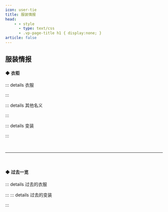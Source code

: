 ```yaml
---
icon: user-tie
title: 服装情报
head:
    - - style
      - type: text/css
      - .vp-page-title h1 { display:none; }
article: false
---
```

## <div class="text-bg-grey"> 服装情报 <i class="fa-solid fa-user-tie" style="color: lightSteelblue"></i></div>

#### <span class="underline-blue">◆ 衣柜&ensp; </span>

::: details 衣服
<DataTableVertical :data="ownedClothesData" :colStyle="colStyle" />

:::

::: details 其他名义
<DataTableVertical :data="aliasClothesData" :colStyle="colStyle" />

::: 

::: details 变装
<DataTableVertical :data="pretenseClothesData" :colStyle="colStyle" />

:::

<br>

---

<br>

#### <span class="underline-blue">◆ 过去一览&ensp; </span>

::: details 过去的衣服
<DataTableVertical :data="pastClothesData" :colStyle="colStyle" />

:::
::: details 过去的变装
<DataTableVertical :data="pastPretenseClothesData" :colStyle="colStyle" />

:::

<script setup>
  import DataTableVertical from "@DataTableVertical";
  import { 
    ownedClothesData,
    aliasClothesData,
    pretenseClothesData,
    pastClothesData,
    pastPretenseClothesData,
    colStyle,
    } from "@ClothesData";
</script>